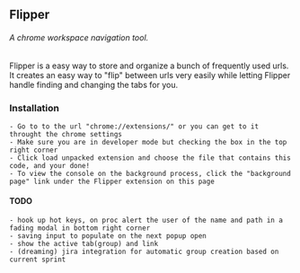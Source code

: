 ## Flipper
###### A chrome workspace navigation tool.

Flipper is a easy way to store and organize a bunch of frequently used urls. It creates an easy way
to "flip" between urls very easily while letting Flipper handle finding and changing the tabs for you.

### Installation
	- Go to to the url "chrome://extensions/" or you can get to it throught the chrome settings
	- Make sure you are in developer mode but checking the box in the top right corner
	- Click load unpacked extension and choose the file that contains this code, and your done!
	- To view the console on the background process, click the "background page" link under the Flipper extension on this page

#### TODO
	- hook up hot keys, on proc alert the user of the name and path in a fading modal in bottom right corner
    - saving input to populate on the next popup open
    - show the active tab(group) and link
    - (dreaming) jira integration for automatic group creation based on current sprint